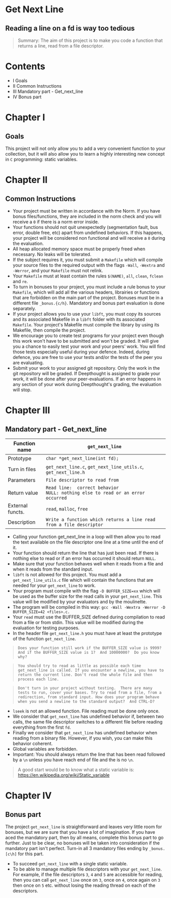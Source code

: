 # Get Next Line

## Reading a line on a fd is way too tedious

> Summary: The aim of this project is to make you code a function that returns a line, read from a file descriptor.
# Contents
- I 	Goals
- II 	Common Instructions
- III 	Mandatory part - Get_next_line
- IV 	Bonus part

# Chapter I

## Goals

This project will not only allow you to add a very convenient function to your collection, but it will also allow you to learn a highly interesting new concept in `C` programming: static variables.

# Chapter II

## Common Instructions

- Your project must be written in accordance with the Norm. If you have bonus files/functions, they are included in the norm check and you will receive a `0` if there is a norm error inside.
- Your functions should not quit unexpectedly (segmentation fault, bus error, double free, etc) apart from undefined behaviors. If this happens, your project will be considered non functional and will receive a `0` during the evaluation.
- All heap allocated memory space must be properly freed when necessary. No leaks will be tolerated.
- If the subject requires it, you must submit a `Makefile` which will compile your source files to the required output with the flags `-Wall`, `-Wextra` and `-Werror`, and your `Makefile` must not relink.
- Your `Makefile` must at least contain the rules `$(NAME)`, `all`, `clean`, `fclean` and `re`.
- To turn in bonuses to your project, you must include a rule bonus to your `Makefile`, which will add all the various headers, librairies or functions that are forbidden on the main part of the project. Bonuses must be in a different file `_bonus.{c/h}`. Mandatory and bonus part evaluation is done separately.
- If your project allows you to use your `libft`, you must copy its sources and its associated Makefile in a `libft` folder with its associated `Makefile`. Your project's Makefile must compile the library by using its Makefile, then compile the project.
- We encourage you to create test programs for your project even though this work won't have to be submitted and won't be graded. It will give you a chance to easily test your work and your peers' work. You will find those tests especially useful during your defence. Indeed, during defence, you are free to use your tests and/or the tests of the peer you are evaluating.
- Submit your work to your assigned git repository. Only the work in the git repository will be graded. If Deepthought is assigned to grade your work, it will be done after your peer-evaluations. If an error happens in any section of your work during Deepthought's grading, the evaluation will stop.

# Chapter III

## Mandatory part - Get_next_line

| Function name | `get_next_line` |
| --- | --- |
| Prototype | `char *get_next_line(int fd);` |
| Turn in files | `get_next_line.c`, `get_next_line_utils.c`, `get_next_line.h` |
| Parameters | `File descriptor to read from` |
| Return value | `Read line:  correct behavior`<br>`NULL: nothing else to read or an error occurred` |
| External functs. | `read`, `malloc`, `free` |
| Description | `Write a function which returns a line read from a file descriptor` |

- Calling your function get_next_line in a loop will then allow you to read the text available on the file descriptor one line at a time until the end of it.
- Your function should return the line that has just been read. If there is nothing else to read or if an error has occurred it should return `NULL`.
- Make sure that your function behaves well when it reads from a file and when it reads from the standard input.
- `libft` is not allowed for this project. You must add a `get_next_line_utils.c` file which will contain the functions that are needed for your `get_next_line` to work.
- Your program must compile with the flag `-D BUFFER_SIZE=xx` which will be used as the buffer size for the read calls in your `get_next_line`. This value will be modified by your evaluators and by the moulinette.
- The program will be compiled in this way: `gcc -Wall -Wextra -Werror -D BUFFER_SIZE=42 <files>.c.`
- Your `read` must use the BUFFER_SIZE defined during compilation to read from a file or from stdin. This value will be modified during the evaluation for testing purposes.
- In the header file `get_next_line.h` you must have at least the prototype of the function `get_next_line`.

> `Does your function still work if the BUFFER_SIZE value is 9999? And if the BUFFER_SIZE value is 1?  And 10000000?  Do you know why?`

> `You should try to read as little as possible each time get_next_line is called. If you encounter a newline, you have to return the current line. Don't read the whole file and then process each line.`

> `Don't turn in your project without testing.  There are many tests to run, cover your bases. Try to read from a file, from a redirection, from standard input. How does your program behave when you send a newline to the standard output?  And CTRL-D?`

- `lseek` is not an allowed function. File reading must be done only once.
- We consider that `get_next_line` has undefined behavior if, between two calls, the same file descriptor switches to a different file before reading everything from the first `fd`.
- Finally we consider that `get_next_line` has undefined behavior when reading from a binary file. However, if you wish, you can make this behavior coherent.
- Global variables are forbidden.
- Important: You should always return the line that has been read followed by a `\n` unless you have reach end of file and the is no `\n`.
> A good start would be to know what a static variable is: https://en.wikipedia.org/wiki/Static_variable

# Chapter IV

## Bonus part

The project `get_next_line` is straightforward and leaves very little room for bonuses, but we are sure that you have a lot of imagination. If you have aced the mandatory part, then by all means, complete this bonus part to go further. Just to be clear, no bonuses will be taken into consideration if the mandatory part isn't perfect.
Turn-in all 3 mandatory files ending by `_bonus.[c\h]` for this part.

- To succeed `get_next_line` with a single static variable.
- To be able to manage multiple file descriptors with your `get_next_line`. For example, if the file descriptors `3`, `4` and `5` are accessible for reading, then you can call `get_next_line` once on `3`, once on `4`, once again on `3` then once on `5` etc.
without losing the reading thread on each of the descriptors.
